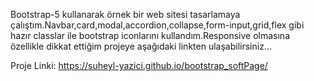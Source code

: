 
Bootstrap-5 kullanarak örnek bir web sitesi tasarlamaya çalıştım.Navbar,card,modal,accordion,collapse,form-input,grid,flex gibi hazır classlar ile bootstrap iconlarını kullandım.Responsive olmasına özellikle dikkat ettiğim projeye aşağıdaki linkten ulaşabilirsiniz...

Proje Linki:  https://suheyl-yazici.github.io/bootstrap_softPage/

